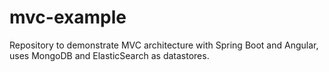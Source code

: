# mvc-example
Repository to demonstrate MVC architecture with Spring Boot and Angular, uses MongoDB and ElasticSearch as datastores.
